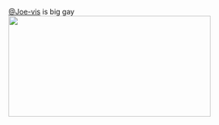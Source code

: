 [@Joe-vis](https://github.com/Joe-vis) is big gay
<br>
<img src="https://i.imgur.com/IRm53Tl.png" width="400" height="200" />
